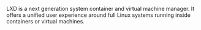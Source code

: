 LXD is a next generation system container and virtual machine manager. It offers a unified user experience around full Linux systems running inside containers or virtual machines.